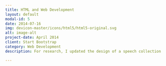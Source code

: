 ```yaml
---
title: HTML and Web Development
layout: default
modal-id: 5
date: 2014-07-16
img: devicon-master/icons/html5/html5-original.svg
alt: image-alt
project-date: April 2014
client: Start Bootstrap
category: Web Development
description: For research, I updated the design of a speech collection website. I used HTML, CSS, and some JavaScript.

---
```

